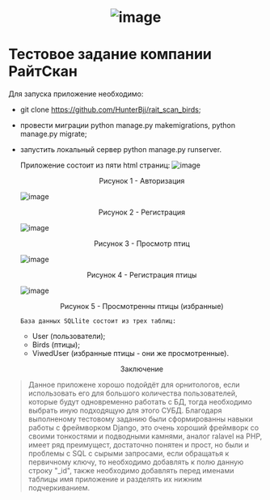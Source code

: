 # <p align="center"> ![image](https://github.com/HunterBjj/rait_scan_birds/assets/64096687/2e616eee-d915-4dca-bef9-c51a0db2bfde) </p>
# Тестовое задание компании РайтСкан


Для запуска приложение необходимо:
- git clone https://github.com/HunterBjj/rait_scan_birds;
- провеcти миграции python manage.py makemigrations, python manage.py migrate;
- запустить локальный сервер python manage.py runserver.

  Приложение состоит из пяти html страниц:
  ![image](https://github.com/HunterBjj/rait_scan_birds/assets/64096687/91718111-901c-41ab-ad04-a3f0b0d8f28a)
   <p align="center"> Рисунок 1 - Авторизация </p>
   
  ![image](https://github.com/HunterBjj/rait_scan_birds/assets/64096687/6d0997ff-8cce-4ac3-b6f5-1e95d3589711)
    <p align="center"> Рисунок 2 - Регистрация </p>
    
  ![image](https://github.com/HunterBjj/rait_scan_birds/assets/64096687/3ad58ada-8f93-4749-b67f-abb7c177be63)
    <p align="center"> Рисунок 3 - Просмотр птиц </p>
  
  ![image](https://github.com/HunterBjj/rait_scan_birds/assets/64096687/2c4e3478-68e8-409c-a5eb-a0b69f357294)
    <p align="center"> Рисунок 4 - Регистрация птицы </p>

  ![image](https://github.com/HunterBjj/rait_scan_birds/assets/64096687/a0aa5852-1c14-49e2-8f5a-05910f8dc3c3)
    <p align="center"> Рисунок 5 - Просмотренны птицы (избранные) </p>

      База данных SQLlite состоит из трех таблиц:
    - User (пользователи);
    - Birds (птицы);
    - ViwedUser (избранные птицы - они же просмотренные).

      
    <p align="center"> Заключение </p>
    
>  Данное приложене хорошо подойдёт для орнитологов, если использовать его для большого количества пользователей, которые будут одновременно работать с БД, тогда необходимо выбрать иную подходящую для этого СУБД. Благодаря выполненому тестовому заданию были сформированны навыки работы с фреймворком Django, это очень хороший фреймворк со своими тонкостями и подводными камнями, аналог ralavel на PHP, имеет ряд преимущест, достаточно понятен и прост, но были и проблемы с SQL с сырыми запросами, если обращатья к первичному ключу, то необходимо добавлять к полю данную строку "_id", также необходимо добавлять перед именами таблицы имя приложение и разделять их нижним подчеркиванием. 
